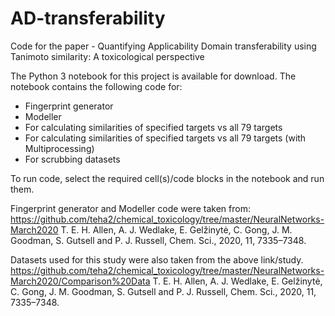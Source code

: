 # AD-transferability
Code for the paper - Quantifying Applicability Domain transferability using Tanimoto similarity: A toxicological perspective

The Python 3 notebook for this project is available for download. The notebook contains the following code for:

 - Fingerprint generator
 - Modeller
 - For calculating similarities of specified targets vs all 79 targets
 - For calculating similarities of specified targets vs all 79 targets (with Multiprocessing)
 - For scrubbing datasets

To run code, select the required cell(s)/code blocks in the notebook and run them.

Fingerprint generator and Modeller code were taken from:
https://github.com/teha2/chemical_toxicology/tree/master/NeuralNetworks-March2020
T. E. H. Allen, A. J. Wedlake, E. Gelžinytė, C. Gong, J. M. Goodman, S. Gutsell and P. J. Russell, Chem. Sci., 2020, 11, 7335–7348.

Datasets used for this study were also taken from the above link/study.
https://github.com/teha2/chemical_toxicology/tree/master/NeuralNetworks-March2020/Comparison%20Data
T. E. H. Allen, A. J. Wedlake, E. Gelžinytė, C. Gong, J. M. Goodman, S. Gutsell and P. J. Russell, Chem. Sci., 2020, 11, 7335–7348.
